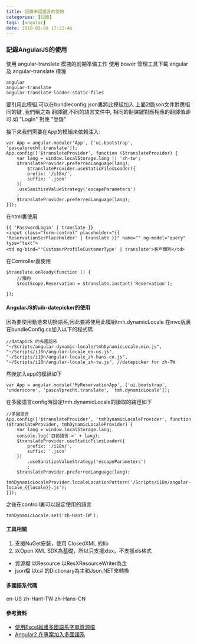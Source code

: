```yaml
---
title: 記錄多國語言的使用
categories: [記錄]
tags: [angular]
date: 2018-03-08 17:22:46
---
```

### 記錄AngularJS的使用
使用 angular-translate 模塊的前期準備工作
使用 bower 管理工具下載 angular 及 angular-translate 模塊
```
angular
angular-translate
angular-translate-loader-static-files
```
要引用此模組,可以在bundleconfig.json裏將此模組加入
上面2個json文件對應相同的鍵 ,我們稱之為 翻譯鍵,不同的語言文件中,
相同的翻譯鍵對應相應的翻譯值即可.如 "LogIn" 對應 "登錄"

接下來我們需要在App的模組來依賴注入:
```
var App = angular.module('App', ['ui.bootstrap', 'pascalprecht.translate']);
App.config(['$translateProvider', function ($translateProvider) {
    var lang = window.localStorage.lang || 'zh-tw';
    $translateProvider.preferredLanguage(lang);
        $translateProvider.useStaticFilesLoader({
        prefix: '/i18n/',
        suffix: '.json'
    })
	.useSanitizeValueStrategy('escapeParameters')
	;
	$translateProvider.preferredLanguage(lang);
}]);
```
在html裏使用
```
{{ 'PasswordLogin' | translate }}
<input class="form-control" placeholder="{{ 'ReservationSerPlaceHolder' | translate }}" name="" ng-model="query" type="text">
<td ng-bind="'CustomerProfileCustomerType' | translate">客戶類別</td>
```
在Controller裏使用
```
$translate.onReady(function () {
    //預約
    $rootScope.Reservation = $translate.instant('Reservation');
        
}); 
```
#### AngularJS的uib-datepicker的使用
因為要使用動態來切換語系,因此要將使用此模組tmh.dynamicLocale
在mvc版裏在bundleConfig.cs加入以下的程式碼
```
//datapick 的多國語系
"~/Scripts/angular-dynamic-locale/tmhDynamicLocale.min.js",
"~/Scripts/i18n/angular-locale_en-us.js",
"~/Scripts/i18n/angular-locale_zh-hans-cn.js",
"~/Scripts/i18n/angular-locale_zh-tw.js", //datepicker for zh-TW
```
然後加入app的模組如下
```
var App = angular.module('MyReservationApp', ['ui.bootstrap', 'underscore', 'pascalprecht.translate', 'tmh.dynamicLocale']);
```
在多國語言config時設定tmh.dynamicLocale的讀取的路徑如下
```
//多國語言
App.config(['$translateProvider', 'tmhDynamicLocaleProvider', function ($translateProvider, tmhDynamicLocaleProvider) {
    var lang = window.localStorage.lang;
    console.log('目前語言->' + lang);
    $translateProvider.useStaticFilesLoader({
        prefix: '/i18n/',
        suffix: '.json'
    })
        .useSanitizeValueStrategy('escapeParameters')
        ;
    $translateProvider.preferredLanguage(lang);
    tmhDynamicLocaleProvider.localeLocationPattern('/Scripts/i18n/angular-locale_{{locale}}.js');
}]);
```
之後在controll裏可以設定使用的語言
```
tmhDynamicLocale.set('zh-Hant-TW');
```

#### 工具相關
1. 支援NuGet安裝，使用 ClosedXML 的lib
2. 以Open XML SDK為基礎，所以只支援xlsx，不支援xls格式
* 資源檔 以Resource 以ResXResourceWriter為主
* json檔 以c# 的Dictionary為主和Json.NET來轉換
#### 多國語系代碼
en-US
zh-Hant-TW
zh-Hans-CN
#### 參考資料
* [使用Excel維護多國語系字串資源檔](http://blog.darkthread.net/post-2013-07-02-resx-excel-conversion.aspx)
* [Angular2 在專案加入多國語系](http://kyleap.blogspot.tw/2016/11/angular2.html)




